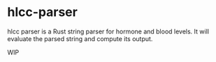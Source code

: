 # hlcc-parser

hlcc parser is a Rust string parser for hormone and blood levels. It will evaluate the parsed string and compute its output.

WIP
